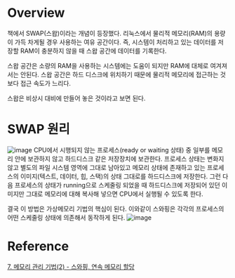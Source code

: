 # Overview

책에서 SWAP(스왑)이라는 개념이 등장했다. 리눅스에서 물리적 메모리(RAM)의 용량이 가득 차게될 경우 사용하는 여유 공간이다. 즉, 시스템이 처리하고 있는 데이터를 저장할 RAM이 충분하지 않을 때 스왑 공간에 데이터를 기록한다.

스왑 공간은 소량의 RAM을 사용하는 시스템에는 도움이 되지만 RAM에 대체로 여겨져서는 안된다. 스왑 공간은 하드 디스크에 위치하기 때문에 물리적 메모리에 접근하는 것보다 접근 속도가 느리다. 

스왑은 비상시 대비에 만들어 놓은 것이라고 보면 된다.

# SWAP 원리

![image](https://user-images.githubusercontent.com/66561524/187800128-878f3a5a-c5a1-4df1-96a1-0c1289c21d84.png)
CPU에서 시행되지 않는 프로세스(ready or waiting 상태) 중 일부를 메모리 안에 보관하지 않고 하드디스크 같은 저장장치에 보관한다. 프로세스 상태는 변화지 않고 별도의 파일 시스템 영역에 그대로 남아있고 메모리 상태에 존재하고 있는 프로세스의 이미지(텍스트, 데이터, 힙, 스택)의 상태 그대로를 하드디스크에 저장한다. 그런 다음 프로세스의 상태가 running으로 스케줄링 되었을 때 하드디스크에 저장되어 있던 이미지만 그대로 메모리에 대해 복사해 넣으면 CPU에서 실행될 수 있도록 한다.

결국 이 방법은 가상메모리 기법의 핵심이 된다. 이와같이 스와핑은 각각의 프로세스의 어떤 스케줄링 상태에 의존해서 동작하게 된다.
![image](https://user-images.githubusercontent.com/66561524/187800146-76ee539e-4670-4f8b-b79b-7865ad19a060.png)
# Reference

[7. 메모리 관리 기법(2) - 스와핑, 연속 메모리 할당](https://goodmilktea.tistory.com/31)
